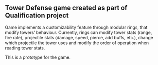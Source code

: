 ## Tower Defense game created as part of Qualification project

Game implements a customizability feature through modular rings, that modify towers' behaviour.
Currently, rings can modify tower stats (range, fire rate), projectile stats (damage, speed, pierce, add buffs, etc.), change which projectile the tower uses and modify the order of operation when reading tower stats.

This is a prototype for the game.
